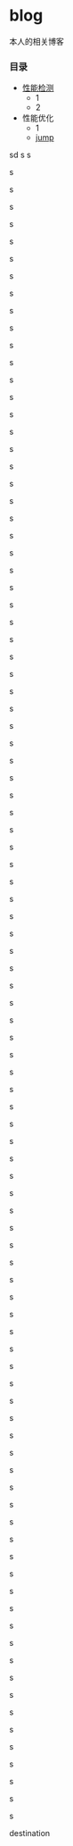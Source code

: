 
# blog

本人的相关博客


### 目录


* [性能检测]()
    * 1
    * 2
* 性能优化
    * 1
    * [jump](#des)



sd
s
s

s

s

s


s


s


s





s


s


s


s


s


s





s


s


s


s


s


s





s


s


s


s


s


s





s


s


s


s


s


s





s


s


s


s


s


s





s


s


s


s


s


s





s


s


s


s


s


s





s


s


s


s


s


s





s


s


s


s


s


s





s


s


s


s


s


s





s


s


s


s


s


s





s


s


s


s


s


s





s


s


s


s


s


s





s


s


s


s


s


s





s


s


s


s


s





s









<span id="des">destination</span>


